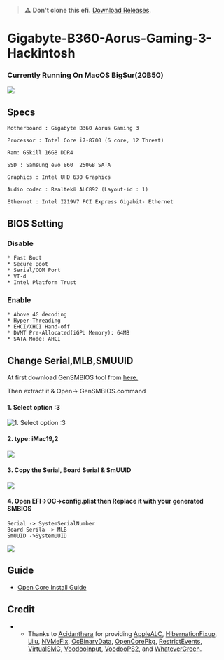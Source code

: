 > :warning: **Don't clone this efi.** [Download Releases](https://github.com/sohagmahin/Gigabyte-B360-Aorus-Gaming-3-Hackintosh/releases).
# Gigabyte-B360-Aorus-Gaming-3-Hackintosh
### Currently Running On MacOS BigSur(20B50)
![](https://github.com/sohagmahin/Gigabyte-B360-Aorus-Gaming-3-Hackintosh/blob/main/screenshots/specs.png)


## Specs
```
Motherboard : Gigabyte B360 Aorus Gaming 3

Processor : Intel Core i7-8700 (6 core, 12 Threat) 

Ram: GSkill 16GB DDR4 

SSD : Samsung evo 860  250GB SATA 

Graphics : Intel UHD 630 Graphics

Audio codec : Realtek® ALC892 (Layout-id : 1)

Ethernet : Intel I219V7 PCI Express Gigabit- Ethernet
```
## BIOS Setting
  ### Disable
```
* Fast Boot
* Secure Boot
* Serial/COM Port
* VT-d
* Intel Platform Trust

```
  ### Enable
```
* Above 4G decoding
* Hyper-Threading
* EHCI/XHCI Hand-off
* DVMT Pre-Allocated(iGPU Memory): 64MB
* SATA Mode: AHCI
```
## Change Serial,MLB,SMUUID

At first download GenSMBIOS tool from [here.](https://github.com/corpnewt/GenSMBIOS)

Then extract it & Open-> GenSMBIOS.command

#### 1. Select option :3
![](https://github.com/sohagmahin/Gigabyte-B360-Aorus-Gaming-3-Hackintosh/blob/main/screenshots/1.png "1. Select option :3")
#### 2. type: iMac19,2
![](https://github.com/sohagmahin/Gigabyte-B360-Aorus-Gaming-3-Hackintosh/blob/main/screenshots/2.png)

#### 3. Copy the Serial, Board Serial & SmUUID
![](https://github.com/sohagmahin/Gigabyte-B360-Aorus-Gaming-3-Hackintosh/blob/main/screenshots/3.png)

#### 4. Open EFI->OC->config.plist then Replace it with your generated SMBIOS
```
Serial -> SystemSerialNumber
Board Serila -> MLB
SmUUID ->SystemUUID
```
![](https://github.com/sohagmahin/Gigabyte-B360-Aorus-Gaming-3-Hackintosh/blob/main/screenshots/4.png)

## Guide<br>
* [Open Core Install Guide](https://dortania.github.io/OpenCore-Install-Guide/)
## Credit<br>
* - Thanks to [Acidanthera](https://github.com/acidanthera) for providing [AppleALC](https://github.com/acidanthera/AppleALC), [HibernationFixup](https://github.com/acidanthera/HibernationFixup), [Lilu](https://github.com/acidanthera/Lilu), [NVMeFix](https://github.com/acidanthera/NVMeFix), [OcBinaryData](https://github.com/acidanthera/OcBinaryData), [OpenCorePkg](https://github.com/acidanthera/OpenCorePkg), [RestrictEvents](https://github.com/acidanthera/RestrictEvents), [VirtualSMC](https://github.com/acidanthera/VirtualSMC), [VoodooInput](https://github.com/acidanthera/VoodooInput), [VoodooPS2](https://github.com/acidanthera/VoodooPS2), and [WhateverGreen](https://github.com/acidanthera/WhateverGreen).
